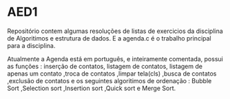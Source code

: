 # AED1
Repositório contem algumas resoluções de listas de exercicios da disciplina de Algoritimos e estrutura de dados.
E a agenda.c é o trabalho principal para a disciplina.

Atualmente a Agenda está em português, e inteiramente comentada, possui as funções : inserção de contatos, listagem de contatos,  listagem de apenas um contato ,troca de contatos ,limpar tela(cls) ,busca de contatos ,exclusão de contatos e os seguintes algoritimos de ordenação : Bubble Sort ,Selection sort ,Insertion sort ,Quick sort e Merge Sort.
